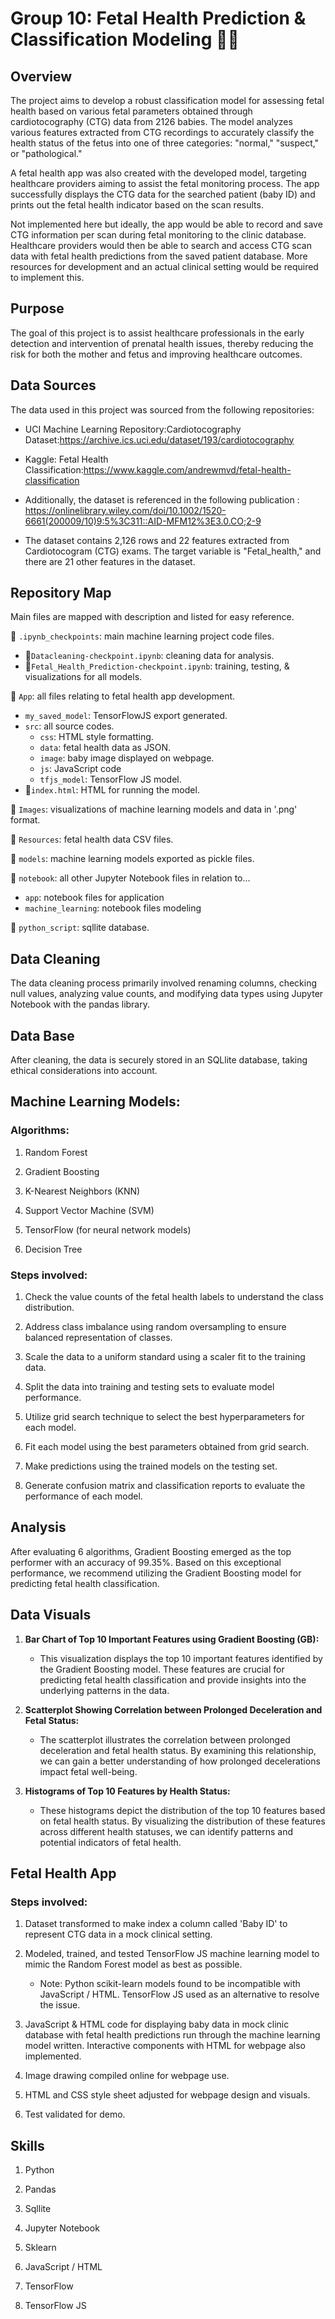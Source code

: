# Group 10: Fetal Health Prediction & Classification Modeling 👶🏻


## Overview 
The project aims to develop a robust classification model for assessing fetal health based on various fetal parameters obtained through cardiotocography (CTG) data from 2126 babies. The model analyzes various features extracted from CTG recordings to accurately classify the health status of the fetus into one of three categories: "normal," "suspect," or "pathological."

A fetal health app was also created with the developed model, targeting healthcare providers aiming to assist the fetal monitoring process. The app successfully displays the CTG data for the searched patient (baby ID) and prints out the fetal health indicator based on the scan results. 

Not implemented here but ideally, the app would be able to record and save CTG information per scan during fetal monitoring to the clinic database. Healthcare providers would then be able to search and access CTG scan data with fetal health predictions from the saved patient database. More resources for development and an actual clinical setting would be required to implement this. 

## Purpose

The goal of this project is to assist healthcare professionals in the early detection and intervention of prenatal health issues, thereby reducing the risk for both the mother and fetus and improving healthcare outcomes.

## Data Sources

The data used in this project was sourced from the following repositories:

* UCI Machine Learning Repository:Cardiotocography Dataset:https://archive.ics.uci.edu/dataset/193/cardiotocography 

* Kaggle: Fetal Health Classification:https://www.kaggle.com/andrewmvd/fetal-health-classification

* Additionally, the dataset is referenced in the following publication : https://onlinelibrary.wiley.com/doi/10.1002/1520-6661(200009/10)9:5%3C311::AID-MFM12%3E3.0.CO;2-9

* The dataset contains 2,126 rows and 22 features extracted from Cardiotocogram (CTG) exams. The target variable is "Fetal_health," and there are 21 other features in the dataset.

## Repository Map 
Main files are mapped with description and listed for easy reference.

📁 `.ipynb_checkpoints`: main machine learning project code files.
   - 📄`Datacleaning-checkpoint.ipynb`: cleaning data for analysis.
   - 📄`Fetal_Health_Prediction-checkpoint.ipynb`: training, testing, & visualizations for all models.

📁 `App`: all files relating to fetal health app development.
   - `my_saved_model`: TensorFlowJS export generated.
   - `src`: all source codes.
     * `css`: HTML style formatting.
     * `data`: fetal health data as JSON.
     * `image`: baby image displayed on webpage.
     * `js`: JavaScript code
     * `tfjs_model`: TensorFlow JS model.
   - 📄`index.html`: HTML for running the model.

📁 `Images`: visualizations of machine learning models and data in '.png' format.

📁 `Resources`: fetal health data CSV files.

📁 `models`: machine learning models exported as pickle files.

📁 `notebook`: all other Jupyter Notebook files in relation to...
   - `app`: notebook files for application
   - `machine_learning`: notebook files modeling

📁 `python_script`: sqllite database.

## Data Cleaning

The data cleaning process primarily involved renaming columns, checking null values, analyzing value counts, and modifying data types using Jupyter Notebook with the pandas library.

## Data Base

After cleaning, the data is securely stored in an SQLlite database, taking ethical considerations into account.


## Machine Learning Models:


###  Algorithms:

1. Random Forest

2. Gradient Boosting

3. K-Nearest Neighbors (KNN)

4. Support Vector Machine (SVM)

5. TensorFlow (for neural network models)

6. Decision Tree


### Steps involved:

1. Check the value counts of the fetal health labels to understand the class distribution.

2. Address class imbalance using random oversampling to ensure balanced representation of classes.

3. Scale the data to a uniform standard using a scaler fit to the training data.

4. Split the data into training and testing sets to evaluate model performance.

5. Utilize grid search technique to select the best hyperparameters for each model.

6. Fit each model using the best parameters obtained from grid search.

7. Make predictions using the trained models on the testing set.

8. Generate confusion matrix and classification reports to evaluate the performance of each model.


## Analysis

After evaluating 6 algorithms, Gradient Boosting emerged as the top performer with an accuracy of 99.35%.
Based on this exceptional performance, we recommend utilizing the Gradient Boosting model for predicting fetal health classification.

## Data Visuals

1. **Bar Chart of Top 10 Important Features using Gradient Boosting (GB):**
   - This visualization displays the top 10 important features identified by the Gradient Boosting model. These features are crucial for predicting fetal health classification and provide insights into the underlying patterns in the data.

2. **Scatterplot Showing Correlation between Prolonged Deceleration and Fetal Status:**
   - The scatterplot illustrates the correlation between prolonged deceleration and fetal health status. By examining this relationship, we can gain a better understanding of how prolonged decelerations impact fetal well-being.

3. **Histograms of Top 10 Features by Health Status:**
   - These histograms depict the distribution of the top 10 features based on fetal health status. By visualizing the distribution of these features across different health statuses, we can identify patterns and potential indicators of fetal health.


## Fetal Health App

### Steps involved:

1. Dataset transformed to make index a column called 'Baby ID' to represent CTG data in a mock clinical setting.
   
2. Modeled, trained, and tested TensorFlow JS machine learning model to mimic the Random Forest model as best as possible.
   - Note: Python scikit-learn models found to be incompatible with JavaScript / HTML. TensorFlow JS used as an alternative to resolve the issue.

3. JavaScript & HTML code for displaying baby data in mock clinic database with fetal health predictions run through the machine learning model written. Interactive components with HTML for webpage also implemented.

4. Image drawing compiled online for webpage use.

5. HTML and CSS style sheet adjusted for webpage design and visuals.

6. Test validated for demo.       


## Skills 

1. Python

2. Pandas

3. Sqllite

4. Jupyter Notebook

5. Sklearn

6. JavaScript / HTML

7. TensorFlow

8. TensorFlow JS


